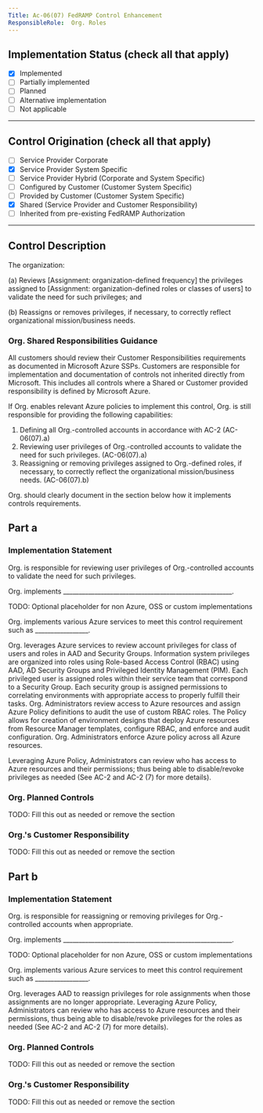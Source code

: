 ```yaml
---
Title: Ac-06(07) FedRAMP Control Enhancement
ResponsibleRole:  Org. Roles
---
```

## Implementation Status (check all that apply)

* [x] Implemented
* [ ] Partially implemented
* [ ] Planned
* [ ] Alternative implementation
* [ ] Not applicable

---

## Control Origination (check all that apply)

* [ ] Service Provider Corporate
* [x] Service Provider System Specific
* [ ] Service Provider Hybrid (Corporate and System Specific)
* [ ] Configured by Customer (Customer System Specific)
* [ ] Provided by Customer (Customer System Specific)
* [x] Shared (Service Provider and Customer Responsibility)
* [ ] Inherited from pre-existing FedRAMP Authorization

---

## Control Description

The organization:

(a) Reviews [Assignment: organization-defined frequency] the privileges assigned to [Assignment: organization-defined roles or classes of users] to validate the need for such privileges; and

(b) Reassigns or removes privileges, if necessary, to correctly reflect organizational mission/business needs.

### Org. Shared Responsibilities Guidance

All customers should review their Customer Responsibilities requirements as documented in Microsoft Azure SSPs. Customers are responsible for implementation and documentation of controls not inherited directly from Microsoft. This includes all controls where a Shared or Customer provided responsibility is defined by Microsoft Azure.

If Org. enables relevant Azure policies to implement this control, Org. is still responsible for providing the following capabilities:

1. Defining all Org.-controlled accounts in accordance with AC-2 (AC-06(07).a)
2. Reviewing user privileges of Org.-controlled accounts to validate the need for such privileges. (AC-06(07).a)
3. Reassigning or removing privileges assigned to Org.-defined roles, if necessary, to correctly reflect the organizational mission/business needs. (AC-06(07).b)

Org. should clearly document in the section below how it implements controls requirements.

## Part a

### Implementation Statement

Org. is responsible for reviewing user privileges of Org.-controlled accounts to validate the need for such privileges.

Org. implements ______________________________________________________.

TODO: Optional placeholder for non Azure, OSS or custom implementations

Org. implements various Azure services to meet this control requirement such as _________________.

Org. leverages Azure services to review account privileges for class of users and roles in AAD and Security Groups.  Information system privileges are organized into roles using Role-based Access Control (RBAC) using AAD, AD Security Groups and Privileged Identity Management (PIM). Each privileged user is assigned roles within their service team that correspond to a Security Group.  Each security group is assigned permissions to correlating environments with appropriate access to properly fulfill their tasks.  Org. Administrators review access to Azure resources and assign Azure Policy definitions to audit the use of custom RBAC roles.  The Policy allows for creation of environment designs that deploy Azure resources from Resource Manager templates, configure RBAC, and enforce and audit configuration.  Org. Administrators enforce Azure policy across all Azure resources.

Leveraging Azure Policy, Administrators can review who has access to Azure resources and their permissions; thus being able to disable/revoke privileges as needed (See AC-2 and AC-2 (7) for more details).

### Org. Planned Controls

TODO: Fill this out as needed or remove the section

### Org.'s Customer Responsibility

TODO: Fill this out as needed or remove the section

## Part b

### Implementation Statement

Org. is responsible for reassigning or removing privileges for Org.-controlled accounts when appropriate.  

Org. implements ______________________________________________________.

TODO: Optional placeholder for non Azure, OSS or custom implementations

Org. implements various Azure services to meet this control requirement such as _________________.

Org. leverages AAD to reassign privileges for role assignments when those assignments are no longer appropriate. Leveraging Azure Policy, Administrators can review who has access to Azure resources and their permissions, thus being able to disable/revoke privileges for the roles as needed (See AC-2 and AC-2 (7) for more details).

### Org. Planned Controls

TODO: Fill this out as needed or remove the section

### Org.'s Customer Responsibility

TODO: Fill this out as needed or remove the section
